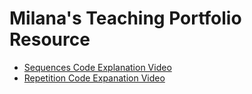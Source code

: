 # Milana's Teaching Portfolio Resource

* [Sequences Code Explanation Video](https://youtu.be/nCcOz_TFNgI)
* [Repetition Code Expanation Video](https://youtu.be/jJ0HjluhtUM)
